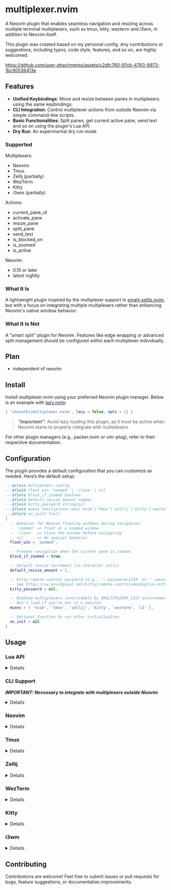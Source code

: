 # multiplexer.nvim

A Neovim plugin that enables seamless navigation and resizing across multiple terminal multiplexers, such as tmux, kitty, wezterm and i3wm, in addition to Neovim itself.

This plugin was created based on my personal config. Any contributions or suggestions, including typos, code style, features, and so on, are highly welcomed.

https://github.com/user-attachments/assets/c2dfc760-97cb-4763-9973-1bc90536413e

## Features

- **Unified Keybindings**: Move and resize between panes in multiplexers using the same keybindings.
- **CLI Integration**: Control multiplexer actions from outside Neovim via simple command-line scripts.
- **Basic Functionalities**: Split panes, get current active pane, send text and so on using the plugin's Lua API.
- **Dry Run**: An experimental dry run mode

### Supported

Multiplexers:
- Neovim
- Tmux
- Zellij (partially)
- WezTerm
- Kitty
- i3wm (partially)

Actions:
- current_pane_id
- activate_pane
- resize_pane
- split_pane
- send_text
- is_blocked_on
- is_zoomed
- is_active

Neovim:
- 0.10 or later
- latest nightly

### What It Is

A lightweight plugin inspired by the multiplexer support in [smart-splits.nvim](https://github.com/mrjones2014/smart-splits.nvim), but with a focus on integrating multiple multiplexers rather than enhancing Neovim's native window behavior.

### What It Is Not

A "smart split" plugin for Neovim. Features like edge wrapping or advanced split management should be configured within each multiplexer individually.

## Plan

- independent of neovim

## Install

Install multiplexer.nvim using your preferred Neovim plugin manager. Below is an example with [lazy.nvim](https://github.com/folke/lazy.nvim):

```lua
{ 'stevalkr/multiplexer.nvim', lazy = false, opts = {} }
```

> ***"Important"***: Avoid lazy-loading this plugin, as it must be active when Neovim starts to properly integrate with multiplexers.

For other plugin managers (e.g., packer.nvim or vim-plug), refer to their respective documentation.

## Configuration

The plugin provides a default configuration that you can customize as needed. Here’s the default setup:

```lua
---@class multiplexer.config
---@field float_win 'zoomed' | 'close' | nil
---@field block_if_zoomed boolean
---@field default_resize_amount number
---@field kitty_password string|nil
---@field muxes (multiplexer.mux|'nvim'|'tmux'|'zellij'|'kitty'|'wezterm'|'i3')[]
---@field on_init? fun()
{
  -- Behavior for Neovim floating windows during navigation:
  -- 'zoomed' => Treat as a zoomed window
  -- 'close'  => Close the window before navigating
  -- nil      => No special behavior
  float_win = 'zoomed',

  -- Prevent navigation when the current pane is zoomed
  block_if_zoomed = true,

  -- Default resize increment (in character cells)
  default_resize_amount = 1,

  -- Kitty remote control password (e.g., '--password=1234' or '--password-file=/path/to/file')
  -- See https://sw.kovidgoyal.net/kitty/remote-control/#cmdoption-kitten-password
  kitty_password = nil,

  -- Enabled multiplexers (overridable by $MULTIPLEXER_LIST environment variable)
  -- Won't load if you're not in a session
  muxes = { 'nvim', 'tmux', 'zellij', 'kitty', 'wezterm', 'i3' },

  -- Optional function to run after initialization
  on_init = nil
}
```

## Usage

### Lua API

<details>

```lua
---@class multiplexer.opt
---@field id? string         Target pane id if it's not the current active pane
---@field dry_run? boolean   Experimental dry run mode.

---@param direction 'h' | 'j' | 'k' | 'l'
---@param opt? multiplexer.opt
require('multiplexer').activate_pane(direction, opt)

require('multiplexer').activate_pane_left(opt)
require('multiplexer').activate_pane_down(opt)
require('multiplexer').activate_pane_up(opt)
require('multiplexer').activate_pane_right(opt)

---@param direction 'h' | 'j' | 'k' | 'l'
---@param amount? number     Resize amount (defaults to default_resize_amount)
---@param opt? multiplexer.opt
require('multiplexer').resize_pane(direction, amount, opt)

require('multiplexer').resize_pane_left(amount, opt)
require('multiplexer').resize_pane_down(amount, opt)
require('multiplexer').resize_pane_up(amount, opt)
require('multiplexer').resize_pane_right(amount, opt)

---@type bool
require('multiplexer.mux').is_nvim  -- Is in Neovim session
require('multiplexer.mux').is_tmux  -- Is in Tmux session
require('multiplexer.mux').is_kitty  -- Is in Kitty session
require('multiplexer.mux').is_wezterm  -- Is in WezTerm session
require('multiplexer.mux').is_i3  -- Is in i3 session

---@type multiplexer.mux[]
require('multiplexer.config').muxes

---@class multiplexer.mux
---@field meta multiplexer.meta
---@field current_pane_id fun(opt?: multiplexer.opt): string|nil
---@field activate_pane fun(direction?: direction, opt?: multiplexer.opt)
---@field resize_pane fun(direction: direction, amount: number, opt?: multiplexer.opt)
---@field split_pane fun(direction: direction, opt?: multiplexer.opt)
---@field send_text fun(text: string, opt?: multiplexer.opt)
---@field is_blocked_on fun(direction: direction, opt?: multiplexer.opt): boolean|nil
---@field is_zoomed fun(opt?: multiplexer.opt): boolean|nil
---@field is_active fun(opt?: multiplexer.opt): boolean|nil
---@field on_init? fun()
---@field on_exit? fun()

---@class multiplexer.meta
---@field name string
---@field cmd table
---@field pane_id string
```

For more detailed info, please refer to the source code.

</details>

### CLI Support

***IMPORTANT: Necessary to integrate with multiplexers outside Neovim***

<details>

Save this script in your `$PATH`, e.g., as `multiplexer`. Also available under `scripts/`

```bash
#!/usr/bin/env bash

export MULTIPLEXER=1

get_vim_direction() {
    case $1 in
        left) echo 'h'
        ;;
        down) echo 'j'
        ;;
        up) echo 'k'
        ;;
        right) echo 'l'
        ;;
        *) return 1
        ;;
    esac
}

activate_pane() {
    local dir=$(get_vim_direction "$1")
    if [ -z "$dir" ]; then
        return 1
    fi
    nvim --headless -c ":lua require('multiplexer').activate_pane('$dir')" -c ":qa"
}

resize_pane() {
    local dir=$(get_vim_direction "$1")
    if [ -z "$dir" ]; then
        return 1
    fi
    nvim --headless -c ":lua require('multiplexer').resize_pane('$dir')" -c ":qa"
}

i3() {
    local windowid=$(xdotool getactivewindow)
    local instance=$(xprop -id "$windowid" WM_CLASS | awk -F '"' '{print $2}')
    case "$instance" in
        "org.wezfurlong.wezterm" | "kitty")
        i3-msg mode passthrough_mode && sleep 0.2 && xdotool key --window "$windowid" "$1" Escape
        ;;
        *)
        MULTIPLEXER_LIST="i3" "$2" "$3"
        ;;
    esac
}

main_command="$1"
if [ -z "$main_command" ]; then
    echo "Usage: $0 [activate_pane|resize_pane] [left|down|up|right]"
    exit 1
fi
shift

"$main_command" "$@"
```

Run commands like `multiplexer activate_pane left` or `multiplexer resize_pane right` from your multiplexer configs.

You can also use the experimental dry run mode to integrate with other tools. Note that not all the commands are supported yet.

```bash
eval $(nvim --headless -c ":lua require('multiplexer').activate_pane('$dir', { dry_run = true })" -c ":qa")
```

</details>

### Neovim

<details>

```lua
{
  'stevalkr/multiplexer.nvim',
  lazy = false,
  opts = {
    on_init = function()
      local multiplexer = require('multiplexer')

      vim.keymap.set({ 'n', 'i' }, '<C-h>', multiplexer.activate_pane_left, { desc = 'Activate pane to the left' })
      vim.keymap.set({ 'n', 'i' }, '<C-j>', multiplexer.activate_pane_down, { desc = 'Activate pane below' })
      vim.keymap.set({ 'n', 'i' }, '<C-k>', multiplexer.activate_pane_up, { desc = 'Activate pane above' })
      vim.keymap.set({ 'n', 'i' }, '<C-l>', multiplexer.activate_pane_right, { desc = 'Activate pane to the right' })

      vim.keymap.set({ 'n', 'i' }, '<C-S-h>', multiplexer.resize_pane_left, { desc = 'Resize pane to the left' })
      vim.keymap.set({ 'n', 'i' }, '<C-S-j>', multiplexer.resize_pane_down, { desc = 'Resize pane below' })
      vim.keymap.set({ 'n', 'i' }, '<C-S-k>', multiplexer.resize_pane_up, { desc = 'Resize pane above' })
      vim.keymap.set({ 'n', 'i' }, '<C-S-l>', multiplexer.resize_pane_right, { desc = 'Resize pane to the right' })
    end
  }
}
```

To optimize CLI performance, add this to your `init.lua`:

```lua
if vim.env.MULTIPLEXER then -- You can change this variable in the script above
  require('lazy').setup({
    'stevalkr/multiplexer.nvim',
    lazy = false,
    opts = {}
  })
end
```

</details>

### Tmux

<details>

Integrate with tmux by adding this to `~/.config/tmux/tmux.conf`:

```tmux
## For some key bindings (e.g., Ctrl-Shift-h), you may need to enable extended-keys.
set -s  extended-keys on
set -as terminal-features 'xterm*:extkeys'

## Navigation
bind-key -n C-h if -F '#{@pane-is-vim}' { send-keys C-h } { run-shell 'multiplexer activate_pane left' }
bind-key -n C-j if -F '#{@pane-is-vim}' { send-keys C-j } { run-shell 'multiplexer activate_pane down' }
bind-key -n C-k if -F '#{@pane-is-vim}' { send-keys C-k } { run-shell 'multiplexer activate_pane up' }
bind-key -n C-l if -F '#{@pane-is-vim}' { send-keys C-l } { run-shell 'multiplexer activate_pane right' }

bind-key -T copy-mode-vi C-h if -F '#{@pane-is-vim}' { send-keys C-h } { run-shell 'multiplexer activate_pane left' }
bind-key -T copy-mode-vi C-j if -F '#{@pane-is-vim}' { send-keys C-j } { run-shell 'multiplexer activate_pane down' }
bind-key -T copy-mode-vi C-k if -F '#{@pane-is-vim}' { send-keys C-k } { run-shell 'multiplexer activate_pane up' }
bind-key -T copy-mode-vi C-l if -F '#{@pane-is-vim}' { send-keys C-l } { run-shell 'multiplexer activate_pane right' }

## Resize for WezTerm
bind-key -n C-H if -F '#{@pane-is-vim}' { send-keys C-S-h } { run-shell 'multiplexer resize_pane left' }
bind-key -n C-J if -F '#{@pane-is-vim}' { send-keys C-S-j } { run-shell 'multiplexer resize_pane down' }
bind-key -n C-K if -F '#{@pane-is-vim}' { send-keys C-S-k } { run-shell 'multiplexer resize_pane up' }
bind-key -n C-L if -F '#{@pane-is-vim}' { send-keys C-S-l } { run-shell 'multiplexer resize_pane right' }

bind-key -T copy-mode-vi C-H if -F '#{@pane-is-vim}' { send-keys C-S-h } { run-shell 'multiplexer resize_pane left' }
bind-key -T copy-mode-vi C-J if -F '#{@pane-is-vim}' { send-keys C-S-j } { run-shell 'multiplexer resize_pane down' }
bind-key -T copy-mode-vi C-K if -F '#{@pane-is-vim}' { send-keys C-S-k } { run-shell 'multiplexer resize_pane up' }
bind-key -T copy-mode-vi C-L if -F '#{@pane-is-vim}' { send-keys C-S-l } { run-shell 'multiplexer resize_pane right' }

## Resize for Kitty
bind-key -n C-S-h if -F '#{@pane-is-vim}' { send-keys C-S-h } { run-shell 'multiplexer resize_pane left' }
bind-key -n C-S-j if -F '#{@pane-is-vim}' { send-keys C-S-j } { run-shell 'multiplexer resize_pane down' }
bind-key -n C-S-k if -F '#{@pane-is-vim}' { send-keys C-S-k } { run-shell 'multiplexer resize_pane up' }
bind-key -n C-S-l if -F '#{@pane-is-vim}' { send-keys C-S-l } { run-shell 'multiplexer resize_pane right' }

bind-key -T copy-mode-vi C-S-h if -F '#{@pane-is-vim}' { send-keys C-S-h } { run-shell 'multiplexer resize_pane left' }
bind-key -T copy-mode-vi C-S-j if -F '#{@pane-is-vim}' { send-keys C-S-j } { run-shell 'multiplexer resize_pane down' }
bind-key -T copy-mode-vi C-S-k if -F '#{@pane-is-vim}' { send-keys C-S-k } { run-shell 'multiplexer resize_pane up' }
bind-key -T copy-mode-vi C-S-l if -F '#{@pane-is-vim}' { send-keys C-S-l } { run-shell 'multiplexer resize_pane right' }
```

For automatic detection in shell, add:

bash:
```bash
## ~/.bashrc
__set_user_var() {
    if command -v base64 >/dev/null 2>&1; then
        printf "\033]1337;SetUserVar=%s=%s\007" "$1" "$(echo -n "$2" | base64)"
    fi
}

tmux() {
    local ori_multiplexer_list="$MULTIPLEXER_LIST"
    export MULTIPLEXER_LIST="tmux,$ori_multiplexer_list"
    __set_user_var IS_TMUX true

    command tmux "$@"

    export MULTIPLEXER_LIST="$ori_multiplexer_list"
    __set_user_var IS_TMUX false
}
```

fish:
```fish
## ~/.config/fish/functions/tmux.fish
function tmux
    function __fish_set_user_var
        if type -q base64
            printf "\033]1337;SetUserVar=%s=%s\007" "$argv[1]" (echo -n "$argv[2]" | base64)
        end
    end

    set -l ori_multiplexer_list $MULTIPLEXER_LIST
    set -gx MULTIPLEXER_LIST "tmux,$ori_multiplexer_list"
    __fish_set_user_var IS_TMUX true

    command tmux $argv

    set -gx MULTIPLEXER_LIST $ori_multiplexer_list
    __fish_set_user_var IS_TMUX false
end
```

This plugin depends on environment variables. You might need to manually update related variables (e.g., WEZTERM_UNIX_SOCKET) when attaching to a tmux session in a different terminal emulator instance.

fish:
```fish
## ~/.config/fish/config.fish
if set -q TMUX
    function renew_env --on-event fish_focus_in
        set -l vars_to_sync MULTIPLEXER MULTIPLEXAER_LIST \
            I3SOCK \
            ZELLIJ_PANE_ID ZELLIJ \
            KITTY_WINDOW_ID KITTY_LISTEN_ON KITTY_PID \
            WEZTERM_PANE WEZTERM_UNIX_SOCKET WEZTERM_EXECUTABLE

        for var_name in $vars_to_sync
            set -l tmux_output $(command tmux showenv $var_name 2>/dev/null)
            if test -n "$tmux_output"
                set -l parts $(string split -m 1 '=' -- $tmux_output)

                if test (count $parts) -eq 2
                    set -gx $var_name $parts[2]
                end
            end
        end
    end
end
```

</details>

### Zellij

<details>

Integrate with zellij (partially) by adding this to `~/.config/zellij/config.conf`:

```kdl
keybinds clear-defaults=true {
    shared_except "locked" {
        bind "Ctrl h" { Run "multiplexer" "activate_pane" "left" { in_place true; close_on_exit true; }; }
        bind "Ctrl j" { Run "multiplexer" "activate_pane" "down" { in_place true; close_on_exit true; }; }
        bind "Ctrl k" { Run "multiplexer" "activate_pane" "up" { in_place true; close_on_exit true; }; }
        bind "Ctrl l" { Run "multiplexer" "activate_pane" "right" { in_place true; close_on_exit true; }; }

        bind "Alt h" { Run "multiplexer" "resize_pane" "left" { in_place true; close_on_exit true; }; }
        bind "Alt j" { Run "multiplexer" "resize_pane" "down" { in_place true; close_on_exit true; }; }
        bind "Alt k" { Run "multiplexer" "resize_pane" "up" { in_place true; close_on_exit true; }; }
        bind "Alt l" { Run "multiplexer" "resize_pane" "right" { in_place true; close_on_exit true; }; }
    }
}
```

For automatic detection in shell, add:

bash:
```bash
## ~/.bashrc
__set_user_var() {
    if command -v base64 >/dev/null 2>&1; then
        printf "\033]1337;SetUserVar=%s=%s\007" "$1" "$(echo -n "$2" | base64)"
    fi
}

zellij() {
    local ori_multiplexer_list="$MULTIPLEXER_LIST"
    export MULTIPLEXER_LIST="zellij,$ori_multiplexer_list"
    __set_user_var IS_ZELLIJ true

    command zellij "$@"

    export MULTIPLEXER_LIST="$ori_multiplexer_list"
    __set_user_var IS_ZELLIJ false
}
```

fish:
```fish
## ~/.config/fish/functions/zellij.fish
function zellij
    function __fish_set_user_var
        if type -q base64
            printf "\033]1337;SetUserVar=%s=%s\007" "$argv[1]" (echo -n "$argv[2]" | base64)
        end
    end

    set -l ori_multiplexer_list $MULTIPLEXER_LIST
    set -gx MULTIPLEXER_LIST "zellij,$ori_multiplexer_list"
    __fish_set_user_var IS_ZELLIJ true

    command zellij $argv

    set -gx MULTIPLEXER_LIST $ori_multiplexer_list
    __fish_set_user_var IS_ZELLIJ false
end
```

It is recommended to use [zellij-autolock](https://github.com/fresh2dev/zellij-autolock) or [vim-zellij-navigator](https://github.com/hiasr/vim-zellij-navigator) to automatically switch between Zellij's "Normal" and "Locked" modes. Additionally, please be aware that Zellij’s CLI support is currently limited, and you may encounter screen flashes. Furthermore, not all keybinds are supported by Zellij.

This plugin depends on environment variables. You might need to manually update related variables (e.g., WEZTERM_UNIX_SOCKET) when attaching to a zellij session in a different terminal emulator instance.

</details>

### WezTerm

<details>

Integrate with WezTerm by adding this to `~/.config/wezterm/wezterm.lua`:

```lua
local wezterm = require('wezterm')
local config = wezterm.config_builder()

---@param opts wezterm.key
---@param direction "left" | "down" | "up" | "right"
local activate_pane = function(opts, direction)
  opts.action = wezterm.action_callback(function(win, pane)
    if pane:get_user_vars().IS_NVIM == 'true' or pane:get_user_vars().IS_TMUX == 'true' or pane:get_user_vars().IS_ZELLIJ == 'true' then
      win:perform_action({ SendKey = { key = opts.key, mods = opts.mods } }, pane)
    else
      wezterm.background_child_process({ 'bash', '-ilc', -- For macOS users, use zsh instead
        'multiplexer activate_pane ' .. direction
      })
    end
  end)
  return opts
end

---@param opts wezterm.key
---@param direction "left" | "down" | "up" | "right"
---@param amount? number
local adjust_pane = function(opts, direction, amount)
  opts.action = wezterm.action_callback(function(win, pane)
    if pane:get_user_vars().IS_NVIM == 'true' or pane:get_user_vars().IS_TMUX == 'true' or pane:get_user_vars().IS_ZELLIJ == 'true' then
      win:perform_action({ SendKey = { key = opts.key, mods = opts.mods } }, pane)
    else
      wezterm.background_child_process({ 'bash', '-ilc', -- For macOS users, use zsh instead
        'multiplexer resize_pane ' .. direction
      })
    end
  end)
  return opts
end

config.set_environment_variables = {
  MULTIPLEXER_LIST = 'wezterm,i3'
}
config.keys = {
  activate_pane({ key = 'h', mods = 'CTRL' }, 'left'),
  activate_pane({ key = 'j', mods = 'CTRL' }, 'down'),
  activate_pane({ key = 'k', mods = 'CTRL' }, 'up'),
  activate_pane({ key = 'l', mods = 'CTRL' }, 'right'),

  adjust_pane({ key = 'h', mods = 'CTRL|SHIFT' }, 'left'),
  adjust_pane({ key = 'j', mods = 'CTRL|SHIFT' }, 'down'),
  adjust_pane({ key = 'k', mods = 'CTRL|SHIFT' }, 'up'),
  adjust_pane({ key = 'l', mods = 'CTRL|SHIFT' }, 'right')
}

return config
```

To note, wezterm still has some issues with keybindings. Some keys may not be passed correctly, depending on your operating system or desktop environment.

</details>

### Kitty

<details>

Integrate with Kitty by adding this to `~/.config/kitty/kitty.conf`:

```kitty
allow_remote_control  yes
listen_on             unix:${TEMP}/mykitty     # or unix:@mykitty on Linux
env                   MULTIPLEXER_LIST=kitty,i3

## For macOS users, use zsh instead
map ctrl+h          launch --copy-env --keep-focus --type background bash -ilc "multiplexer activate_pane left"
map ctrl+j          launch --copy-env --keep-focus --type background bash -ilc "multiplexer activate_pane down"
map ctrl+k          launch --copy-env --keep-focus --type background bash -ilc "multiplexer activate_pane up"
map ctrl+l          launch --copy-env --keep-focus --type background bash -ilc "multiplexer activate_pane right"
map ctrl+shift+h    launch --copy-env --keep-focus --type background bash -ilc "multiplexer resize_pane left"
map ctrl+shift+j    launch --copy-env --keep-focus --type background bash -ilc "multiplexer resize_pane down"
map ctrl+shift+k    launch --copy-env --keep-focus --type background bash -ilc "multiplexer resize_pane up"
map ctrl+shift+l    launch --copy-env --keep-focus --type background bash -ilc "multiplexer resize_pane right"

map --when-focus-on "var:IS_NVIM=true or var:IS_TMUX=true or var:IS_ZELLIJ" ctrl+h no_op
map --when-focus-on "var:IS_NVIM=true or var:IS_TMUX=true or var:IS_ZELLIJ" ctrl+j no_op
map --when-focus-on "var:IS_NVIM=true or var:IS_TMUX=true or var:IS_ZELLIJ" ctrl+k no_op
map --when-focus-on "var:IS_NVIM=true or var:IS_TMUX=true or var:IS_ZELLIJ" ctrl+l no_op
map --when-focus-on "var:IS_NVIM=true or var:IS_TMUX=true or var:IS_ZELLIJ" ctrl+shift+h no_op
map --when-focus-on "var:IS_NVIM=true or var:IS_TMUX=true or var:IS_ZELLIJ" ctrl+shift+j no_op
map --when-focus-on "var:IS_NVIM=true or var:IS_TMUX=true or var:IS_ZELLIJ" ctrl+shift+k no_op
map --when-focus-on "var:IS_NVIM=true or var:IS_TMUX=true or var:IS_ZELLIJ" ctrl+shift+l no_op
```

</details>

### i3wm

<details>

Integrate with i3wm by adding this to `~/.config/i3/config`:

```i3
mode "passthrough_mode" {
  bindsym Escape mode "default"
}
bindsym Ctrl+h exec multiplexer i3 Ctrl+h activate_pane left
bindsym Ctrl+j exec multiplexer i3 Ctrl+j activate_pane down
bindsym Ctrl+k exec multiplexer i3 Ctrl+k activate_pane up
bindsym Ctrl+l exec multiplexer i3 Ctrl+l activate_pane right
bindsym Ctrl+Shift+h exec multiplexer i3 Ctrl+Shift+h resize_pane left
bindsym Ctrl+Shift+j exec multiplexer i3 Ctrl+Shift+j resize_pane down
bindsym Ctrl+Shift+k exec multiplexer i3 Ctrl+Shift+k resize_pane up
bindsym Ctrl+Shift+l exec multiplexer i3 Ctrl+Shift+l resize_pane right
```

To note, currently the modifier would be lost after you press the key. Consequently, you can't navigate while holding `<Ctrl>`, but you have to press `<Ctrl+h>` each time.

</details>

## Contributing

Contributions are welcome! Feel free to submit issues or pull requests for bugs, feature suggestions, or documentation improvements.
